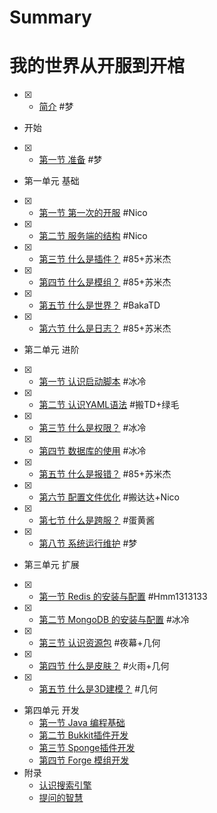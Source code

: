 # Summary
# 我的世界从开服到开棺

- [x] * [简介](README.md) #梦
* 开始
- [x]   * [第一节 准备](Preparation.md) #梦
* 第一单元 基础
- [x]   * [第一节 第一次的开服](First.md) #Nico
- [x]   * [第二节 服务端的结构](Structure.md) #Nico
- [x]   * [第三节 什么是插件？](Plugin.md) #85+苏米杰
- [x]   * [第四节 什么是模组？](Mod.md) #85+苏米杰
- [x]   * [第五节 什么是世界？](World.md) #BakaTD
- [x]   * [第六节 什么是日志？](Log.md) #85+苏米杰
* 第二单元 进阶
- [x]   * [第一节 认识启动脚本](RunScript.md) #冰冷
- [x]   * [第二节 认识YAML语法](Yaml.md) #搬TD+绿毛
- [x]   * [第三节 什么是权限？](Permission.md) #冰冷
- [x]   * [第四节 数据库的使用](Sql.md) #冰冷
- [x]   * [第五节 什么是报错？](WhatsError.md) #85+苏米杰
- [x]   * [第六节 配置文件优化](Optimization.md) #搬达达+Nico
- [x]   * [第七节 什么是跨服？](Bungee.md) #蛋黄酱
- [x]   * [第八节 系统运行维护](Maintain.md) #梦
* 第三单元 扩展
- [x]  * [第一节 Redis 的安装与配置](Redis.md) #Hmm1313133
- [x]  * [第二节 MongoDB 的安装与配置](MongoDB.md) #冰冷
- [x]  * [第三节 认识资源包](Texture.md) #夜幕+几何
- [x]  * [第四节 什么是皮肤？](Skin.md) #火雨+几何
- [x]  * [第五节 什么是3D建模？](Model.md) #几何
* 第四单元 开发
  * [第一节  Java 编程基础](Java.md)
  * [第二节 Bukkit插件开发](Bukkit.md)
  * [第三节 Sponge插件开发](Sponge.md)
  * [第四节 Forge 模组开发](Forge.md)
* 附录
  * [认识搜索引擎](SearchEngine.md)
  * [提问的智慧](How-To-Ask-Questions-The-Smart-Way.md)
